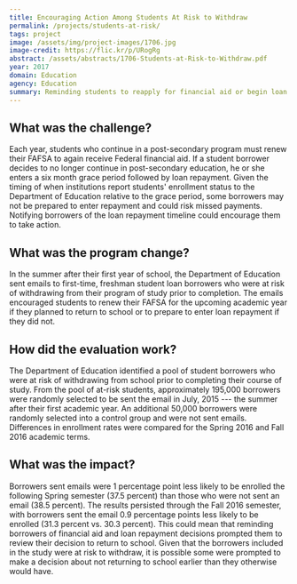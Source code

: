 ```yaml
---
title: Encouraging Action Among Students At Risk to Withdraw
permalink: /projects/students-at-risk/
tags: project
image: /assets/img/project-images/1706.jpg
image-credit: https://flic.kr/p/URogRg
abstract: /assets/abstracts/1706-Students-at-Risk-to-Withdraw.pdf
year: 2017
domain: Education
agency: Education
summary: Reminding students to reapply for financial aid or begin loan repayment decreased post-secondary enrollment by 1 percentage point.
---
```

## What was the challenge?

Each year, students who continue in a post-secondary program must renew their FAFSA to again receive Federal financial aid. If a student borrower decides to no longer continue in post-secondary education, he or she enters a six month grace period followed by loan repayment. Given the timing of when institutions report students' enrollment status to the Department of Education relative to the grace period, some borrowers may not be prepared to enter repayment and could risk missed payments. Notifying borrowers of the loan repayment timeline could encourage them to take action.  

## What was the program change?

In the summer after their first year of school, the Department of Education sent emails to first-time, freshman student loan borrowers who were at risk of withdrawing from their program of study prior to completion. The emails encouraged students to renew their FAFSA for the upcoming academic year if they planned to return to school or to prepare to enter loan repayment if they did not.

## How did the evaluation work?

The Department of Education identified a pool of student borrowers who were at risk of withdrawing from school prior to completing their course of study. From the pool of at-risk students, approximately 195,000 borrowers were randomly selected to be sent the email in July, 2015 --- the summer after their first academic year. An additional 50,000 borrowers were randomly selected into a control group and were not sent emails. Differences in enrollment rates were compared for the Spring 2016 and Fall 2016 academic terms.

## What was the impact?

Borrowers sent emails were 1 percentage point less likely to be enrolled the following Spring semester (37.5 percent) than those who were not sent an email (38.5 percent). The results persisted through the Fall 2016 semester, with borrowers sent the email 0.9 percentage points less likely to be enrolled (31.3 percent vs. 30.3 percent). This could mean that reminding borrowers of financial aid and loan repayment decisions prompted them to review their decision to return to school. Given that the borrowers included in the study were at risk to withdraw, it is possible some were prompted to make a decision about not returning to school earlier than they otherwise would have.
